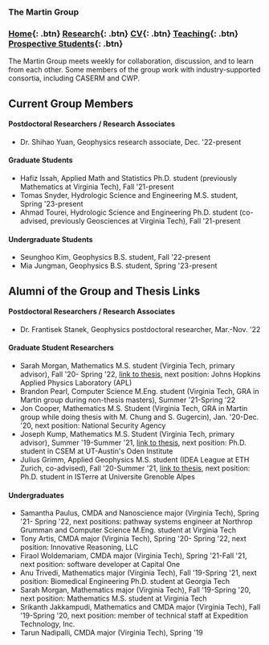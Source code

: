 ### The Martin Group

### [Home](https://eileenrmartin.github.io){: .btn}        [Research](/research){: .btn}      [CV](/docs/ermartin_CV.pdf){: .btn}    [Teaching](/teaching){: .btn} 	[Prospective Students](/prospectiveStudents){: .btn} 

The Martin Group meets weekly for collaboration, discussion, and to learn from each other. Some members of the group work with industry-supported consortia, including CASERM and CWP. 


## Current Group Members


#### Postdoctoral Researchers / Research Associates
* Dr. Shihao Yuan, Geophysics research associate, Dec. '22-present

#### Graduate Students
* Hafiz Issah, Applied Math and Statistics Ph.D. student (previously Mathematics at Virginia Tech), Fall '21-present
* Tomas Snyder, Hydrologic Science and Engineering M.S. student, Spring '23-present
* Ahmad Tourei, Hydrologic Science and Engineering Ph.D. student (co-advised, previously Geosciences at Virginia Tech), Fall '21-present

#### Undergraduate Students
* Seunghoo Kim, Geophysics B.S. student, Fall '22-present
* Mia Jungman, Geophysics B.S. student, Spring '23-present


## Alumni of the Group and Thesis Links

#### Postdoctoral Researchers / Research Associates
* Dr. Frantisek Stanek, Geophysics postdoctoral researcher, Mar.-Nov. '22

#### Graduate Student Researchers
* Sarah Morgan, Mathematics M.S. student (Virginia Tech, primary advisor), Fall '20- Spring '22, [link to thesis](https://vtechworks.lib.vt.edu/handle/10919/110376), next position: Johns Hopkins Applied Physics Laboratory (APL)
* Brandon Pearl, Computer Science M.Eng. student (Virginia Tech, GRA in Martin group during non-thesis masters), Summer '21-Spring '22
* Jon Cooper, Mathematics M.S. Student (Virginia Tech, GRA in Martin group while doing thesis with M. Chung and S. Gugercin), Jan. '20-Dec. '20, next position: National Security Agency
* Joseph Kump, Mathematics M.S. Student (Virginia Tech, primary advisor), Summer '19-Summer '21, [link to thesis](https://vtechworks.lib.vt.edu/handle/10919/103864), next position: Ph.D. student in CSEM at UT-Austin's Oden Institute
* Julius Grimm, Applied Geophysics M.S. student (IDEA League at ETH Zurich, co-advised), Fall '20-Summer '21, [link to thesis](http://resolver.tudelft.nl/uuid:b98362cd-ab70-4158-9055-733e86d29b13), next position: Ph.D. student in ISTerre at Universite Grenoble Alpes


#### Undergraduates
* Samantha Paulus, CMDA and Nanoscience major (Virginia Tech), Spring '21- Spring '22, next positions: pathway systems engineer at Northrop Grumman and Computer Science M.Eng. student at Virginia Tech
* Tony Artis, CMDA major (Virginia Tech), Spring '20- Spring '22, next position: Innovative Reasoning, LLC
* Firaol Woldemariam, CMDA major (Virginia Tech), Spring '21-Fall '21, next position: software developer at Capital One
* Anu Trivedi, Mathematics major (Virginia Tech), Fall '19-Spring '21, next position: Biomedical Engineering Ph.D. student at Georgia Tech
* Sarah Morgan, Mathematics major (Virginia Tech), Fall '19-Spring '20, next position: Mathematics M.S. student at Virginia Tech
* Srikanth Jakkampudi, Mathematics and CMDA major (Virginia Tech), Fall '19-Spring '20, next position: member of technical staff at Expedition Technology, Inc.
* Tarun Nadipalli, CMDA major (Virginia Tech), Spring '19
